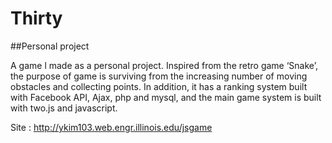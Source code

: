 # Thirty

##Personal project

A game l made as a personal project. Inspired from the retro game ‘Snake’, the purpose of game is surviving from the increasing number of moving obstacles and collecting points. In addition, it has a ranking system built with Facebook API, Ajax, php and mysql, and the main game system is built with two.js and javascript.

Site : http://ykim103.web.engr.illinois.edu/jsgame 
